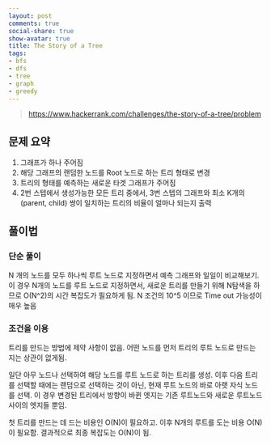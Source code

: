 ```yaml
---
layout: post
comments: true
social-share: true
show-avatar: true
title: The Story of a Tree
tags:
- bfs
- dfs
- tree
- graph
- greedy
---
```


> https://www.hackerrank.com/challenges/the-story-of-a-tree/problem

## 문제 요약

1. 그래프가 하나 주어짐 
2. 해당 그래프의 랜덤한 노드를 Root 노드로 하는 트리 형태로 변경 
3. 트리의 형태를 예측하는 새로운 타겟 그래프가 주어짐 
4. 2번 스텝에서 생성가능한 모든 트리 중에서, 3번 스텝의 그래프와 최소 K개의 (parent, child) 쌍이 일치하는 트리의 비율이 얼마나 되는지 출력

## 풀이법

### 단순 풀이

N 개의 노드를 모두 하나씩 루트 노드로 지정하면서 예측 그래프와 일일이 비교해보기. 이 경우 N개의 노드를 루트 노드로 지정하면서, 새로운 트리를 만들기 위해 N탐색을 하므로 O(N^2)의 시간 복잡도가 필요하게 됨. N 조건의 10^5 이므로 Time out 가능성이 매우 높음

### 조건을 이용

트리를 만드는 방법에 제약 사항이 없음. 어떤 노드를 먼저 트리의 루트 노드로 만드는 지는 상관이 없게됨. 

일단 아무 노드나 선택하여 해당 노드를 루트 노드로 하는 트리를 생성. 이후 다음 트리를 선택할 때에는 랜덤으로 선택하는 것이 아닌, 현재 루트 노드의 바로 아랫 자식 노드를 선택. 이 경우 변경된 트리에서 방향이 바뀐 엣지는 기존 루트노드와 새로운 루트노드 사이의 엣지들 뿐임. 

첫 트리를 만드는 데 드는 비용인 O(N)이 필요하고. 이후 N개의 루트를 도는 비용 O(N)이 필요함. 결과적으로 최종 복잡도는 O(N)이 됨.